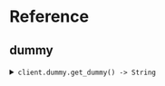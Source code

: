 # Reference
## dummy
<details><summary><code>client.dummy.get_dummy() -> String</code></summary>
<dl>
<dd>

#### 🔌 Usage

<dl>
<dd>

<dl>
<dd>

```ruby
client.dummy.get_dummy();
```
</dd>
</dl>
</dd>
</dl>


</dd>
</dl>
</details>
